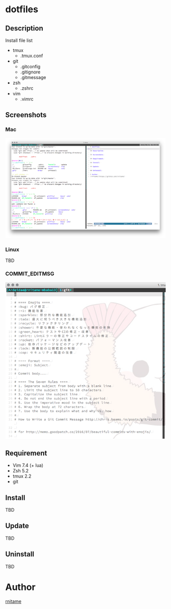 # dotfiles

## Description
Install file list

- tmux
  - .tmux.conf
- git
  - .gitconfig
  - .gitignore
  - .gitmessage
- zsh
  - .zshrc
- vim
  - .vimrc

## Screenshots
### Mac
![](screenshots/screenshot_mac.png)

### Linux
TBD

### COMMIT_EDITMSG
![](screenshots/commit_editmsg.png)

## Requirement

- Vim 7.4 (+ lua)
- Zsh 5.2
- tmux 2.2
- git

## Install
TBD

## Update
TBD

## Uninstall
TBD

# Author
[rnitame](https://github.com/rnitame)
